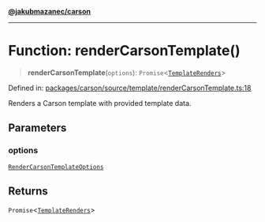 [**@jakubmazanec/carson**](../README.md)

---

# Function: renderCarsonTemplate()

> **renderCarsonTemplate**(`options`):
> `Promise`\<[`TemplateRenders`](../type-aliases/TemplateRenders.md)\>

Defined in:
[packages/carson/source/template/renderCarsonTemplate.ts:18](https://github.com/jakubmazanec/tools/blob/90a5050fae768000bb00b2044438762c3c8c0f98/packages/carson/source/template/renderCarsonTemplate.ts#L18)

Renders a Carson template with provided template data.

## Parameters

### options

[`RenderCarsonTemplateOptions`](../type-aliases/RenderCarsonTemplateOptions.md)

## Returns

`Promise`\<[`TemplateRenders`](../type-aliases/TemplateRenders.md)\>

